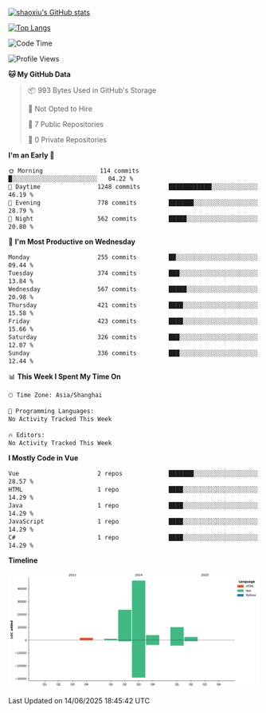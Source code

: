 [![shaoxiu's GitHub stats](https://github-readme-stats.vercel.app/api?username=shaoxiu&count_private=true&show_icons=true)](https://github.com/anuraghazra/github-readme-stats)

[![Top Langs](https://github-readme-stats.vercel.app/api/top-langs/?username=shaoxiu&layout=compact)](https://github.com/anuraghazra/github-readme-stats)


<!--START_SECTION:waka-->
![Code Time](http://img.shields.io/badge/Code%20Time-182%20hrs%2052%20mins-blue)

![Profile Views](http://img.shields.io/badge/Profile%20Views-0-blue)

**🐱 My GitHub Data** 

> 📦 993 Bytes Used in GitHub's Storage 
 > 
> 🚫 Not Opted to Hire
 > 
> 📜 7 Public Repositories 
 > 
> 🔑 0 Private Repositories 
 > 
**I'm an Early 🐤** 

```text
🌞 Morning                114 commits         █░░░░░░░░░░░░░░░░░░░░░░░░   04.22 % 
🌆 Daytime                1248 commits        ████████████░░░░░░░░░░░░░   46.19 % 
🌃 Evening                778 commits         ███████░░░░░░░░░░░░░░░░░░   28.79 % 
🌙 Night                  562 commits         █████░░░░░░░░░░░░░░░░░░░░   20.80 % 
```
📅 **I'm Most Productive on Wednesday** 

```text
Monday                   255 commits         ██░░░░░░░░░░░░░░░░░░░░░░░   09.44 % 
Tuesday                  374 commits         ███░░░░░░░░░░░░░░░░░░░░░░   13.84 % 
Wednesday                567 commits         █████░░░░░░░░░░░░░░░░░░░░   20.98 % 
Thursday                 421 commits         ████░░░░░░░░░░░░░░░░░░░░░   15.58 % 
Friday                   423 commits         ████░░░░░░░░░░░░░░░░░░░░░   15.66 % 
Saturday                 326 commits         ███░░░░░░░░░░░░░░░░░░░░░░   12.07 % 
Sunday                   336 commits         ███░░░░░░░░░░░░░░░░░░░░░░   12.44 % 
```


📊 **This Week I Spent My Time On** 

```text
🕑︎ Time Zone: Asia/Shanghai

💬 Programming Languages: 
No Activity Tracked This Week

🔥 Editors: 
No Activity Tracked This Week
```

**I Mostly Code in Vue** 

```text
Vue                      2 repos             ███████░░░░░░░░░░░░░░░░░░   28.57 % 
HTML                     1 repo              ████░░░░░░░░░░░░░░░░░░░░░   14.29 % 
Java                     1 repo              ████░░░░░░░░░░░░░░░░░░░░░   14.29 % 
JavaScript               1 repo              ████░░░░░░░░░░░░░░░░░░░░░   14.29 % 
C#                       1 repo              ████░░░░░░░░░░░░░░░░░░░░░   14.29 % 
```



**Timeline**

![Lines of Code chart](https://raw.githubusercontent.com/shaoxiu/shaoxiu/main/assets/bar_graph.png)


 Last Updated on 14/06/2025 18:45:42 UTC
<!--END_SECTION:waka-->
